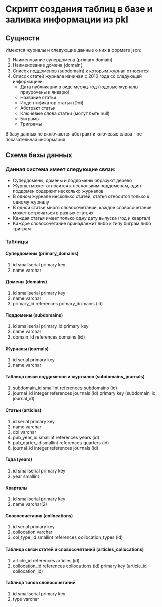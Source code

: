 Скрипт создания таблиц в базе и заливка информации из pkl
=========================================================

Сущности
--------

Имеются журналы и следующие данные о них в формате json:
1. Наименование супердомена (primary domain)
2. Наименование домена (domain)
3. Список поддоменов (subdomain) к которым журнал относится
4. Список статей журнала начиная с 2010 года со следующей информацией:
   * Дата публикации в виде месяц-год (годовые журналы приурочены к январю)
   * Название статьи
   * Индентификатор статьи (Doi)
   * Абстракт статьи
   * Ключевые слова статьи (могут быть null)
   * Биграмы
   * Триграмы

В базу данных не включаются абстракт и ключевые слова - не показательная информация


Схема базы данных
-----------------

### Данная система имеет следующие связи:

* Супердомены, домены и поддомены образуют дерево
* Журнал может относится к нескольким поддоменам, один поддомен содержит несколько журналов
* В одном журнале несколько статей, статья относится только к одному журналу
* В одной статье много словосочетаний, каждое словосочетание может встречаться в разных статьях
* Каждая статья имеет только одну дату выпуска (год и квартал)
* Каждое словосочетание принадлежит либо к типу биграм либо триграм

### Таблицы

#### Супердомены (primary_domains)
1. id smallserial primary key
2. name varchar

#### Домены (domains)
1. id smallserial primary key
2. name varchar
3. primary_id references primary_domains (id)

#### Поддомены (subdomains)
1. id smallserial primary_id primary key
2. name varchar
3. domain_id references domains (id)

#### Журналы (journals)
1. id serial primary key
2. name varchar

#### Таблица связи поддоменов и журналов (subdomains_journals)
1. subdomain_id smallint references subdomains (id)
2. journal_id integer references journals (id)
   primary key (subdomain_id, journal_id)

#### Статьи (articles)
1. id serial primary key
2. name varchar
3. doi varchar
4. pub_year_id smallint references years (id)
5. pub_qarter_id smallint references quarters (id)
6. journal_id integer references journals (id)

#### Года (years)
1. id smallserial primary key
2. year smallint

#### Кварталы
1. id smallserial primary key
2. name varchar(2)

#### Словосочетания (collocations)
1. id serial primary key
2. collocation varchar
3. col_type_id smallint references collocation_types (id)

#### Таблица связи статей и словосочетаний (articles_collocations)
1. article_id references articles (id)
2. collocation_id references collocations (id)
   primary key (article_id collocation_id)

#### Таблица типов словосочетаний
1. id smallserial primary key
2. type varchar
